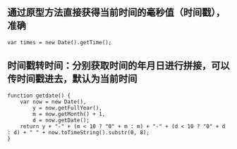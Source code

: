     
## 通过原型方法直接获得当前时间的毫秒值（时间戳），准确
    var times = new Date().getTime(); 

## 时间戳转时间：分别获取时间的年月日进行拼接，可以传时间戳进去，默认为当前时间
    function getdate() {
        var now = new Date(),
            y = now.getFullYear(),
            m = now.getMonth() + 1,
            d = now.getDate();
        return y + "-" + (m < 10 ? "0" + m : m) + "-" + (d < 10 ? "0" + d : d) + " " + now.toTimeString().substr(0, 8);
    }